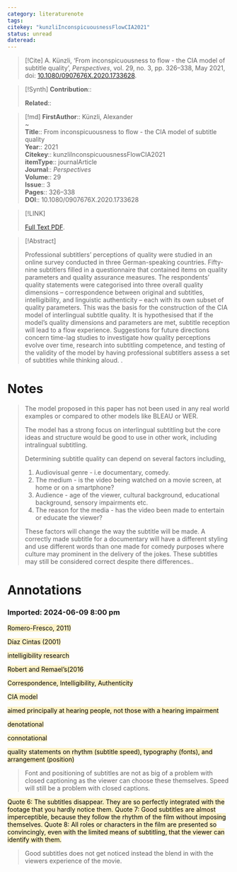 ```yaml
---
category: literaturenote
tags: 
citekey: "kunzliInconspicuousnessFlowCIA2021"
status: unread
dateread:
---
```


> [!Cite]
> A. Künzli, ‘From inconspicuousness to flow - the CIA model of subtitle quality’, _Perspectives_, vol. 29, no. 3, pp. 326–338, May 2021, doi: [10.1080/0907676X.2020.1733628](https://doi.org/10.1080/0907676X.2020.1733628).



>[!Synth]
>**Contribution**:: 
>
>**Related**:: 
>

>[!md]
> **FirstAuthor**:: Künzli, Alexander  
~    
> **Title**:: From inconspicuousness to flow - the CIA model of subtitle quality  
> **Year**:: 2021   
> **Citekey**:: kunzliInconspicuousnessFlowCIA2021  
> **itemType**:: journalArticle  
> **Journal**:: *Perspectives*  
> **Volume**:: 29  
> **Issue**:: 3   
> **Pages**:: 326–338  
> **DOI**:: 10.1080/0907676X.2020.1733628    

> [!LINK] 
>
>  [Full Text PDF](file://C:\Users\Mozzo\Zotero\storage\ZGBZ5S7E\Künzli%20-%202021%20-%20From%20inconspicuousness%20to%20flow%20-%20the%20CIA%20model%20of%20.pdf).

> [!Abstract]
>
> Professional subtitlers’ perceptions of quality were studied in an online survey conducted in three German-speaking countries. Fifty-nine subtitlers filled in a questionnaire that contained items on quality parameters and quality assurance measures. The respondents’ quality statements were categorised into three overall quality dimensions – correspondence between original and subtitles, intelligibility, and linguistic authenticity – each with its own subset of quality parameters. This was the basis for the construction of the CIA model of interlingual subtitle quality. It is hypothesised that if the model’s quality dimensions and parameters are met, subtitle reception will lead to a flow experience. Suggestions for future directions concern time-lag studies to investigate how quality perceptions evolve over time, research into subtitling competence, and testing of the validity of the model by having professional subtitlers assess a set of subtitles while thinking aloud.
>.
> 
# Notes
>
>The model proposed in this paper has not been used in any real world examples or compared to other models like BLEAU or WER.
>
>The model has a strong focus on interlingual subtitling but the core ideas and structure would be good to use in other work, including intralingual subtitling.
>
>Determining subtitle quality can depend on several factors including,
>1. Audiovisual genre - i.e documentary, comedy.
>2. The medium - is the video being watched on a movie screen, at home or on a smartphone?
>3. Audience - age of the viewer, cultural background, educational background, sensory impairments etc.
>4. The reason for the media - has the video been made to entertain or educate the viewer?
> 
>These factors will change the way the subtitle will be made. A correctly made subtitle for a documentary will have a different styling and use different words than one made for comedy purposes where culture may prominent in the delivery of the jokes. These subtitles may still be considered correct despite there differences..

# Annotations
### Imported: 2024-06-09 8:00 pm

<mark style="background-color: rgba(255, 204, 0, 0.212);">Romero-Fresco, 2011)</mark>


<mark style="background-color: rgba(255, 204, 0, 0.212);">Díaz Cintas (2001)</mark>


<mark style="background-color: rgba(255, 204, 0, 0.212);">intelligibility research</mark>


<mark style="background-color: rgba(255, 204, 0, 0.212);">Robert and Remael’s(2016</mark>


<mark style="background-color: rgba(255, 204, 0, 0.212);">Correspondence, Intelligibility, Authenticity</mark>


<mark style="background-color: rgba(255, 204, 0, 0.212);">CIA model</mark>


<mark style="background-color: rgba(255, 204, 0, 0.212);">aimed principally at hearing people, not those with a hearing impairment</mark>


<mark style="background-color: rgba(255, 204, 0, 0.212);">denotational</mark>


<mark style="background-color: rgba(255, 204, 0, 0.212);">connotational</mark>


<mark style="background-color: rgba(255, 204, 0, 0.212);">quality statements on rhythm (subtitle speed), typography (fonts), and arrangement (position)</mark>

>Font and positioning of subtitles are not as big of a problem with closed captioning as the viewer can choose these themselves.
Speed will still be a problem with closed captions.



<mark style="background-color: rgba(255, 204, 0, 0.212);">Quote 6: The subtitles disappear. They are so perfectly integrated with the footage that you hardly notice them. Quote 7: Good subtitles are almost imperceptible, because they follow the rhythm of the film without imposing themselves. Quote 8: All roles or characters in the film are presented so convincingly, even with the limited means of subtitling, that the viewer can identify with them.</mark>

>Good subtitles does not get noticed instead the blend in with the viewers experience of the movie.



